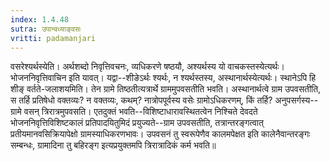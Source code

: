 ```yaml
---
index: 1.4.48
sutra: उपान्वध्याङ्वसः
vritti: padamanjari
---
```


 वसरेश्यर्थस्येति। अर्थशब्दो निवृत्तिवचनः, व्यधिकरणे षष्ठयौ, अश्यर्थस्य यो वाचकस्तस्येत्यर्थः। भोजननिवृत्तिवाचिन इति यावत्। यद्वा--शीङेऽर्थः श्यर्थः, न श्यर्थस्तस्य, अस्थानार्थस्येत्यर्थः। स्थानेऽपि हि शीङ् वर्तते-जलाशयमिति। तेन ग्रामे तिष्ठतीत्यत्रार्थे ग्राममुपवसतीति भवति। अस्थानार्थत्वे ग्राम उपवसतीति, स तर्हि प्रतिषेधो वक्तव्यः? न वक्तव्यः, कथम्? नात्रोपपूर्वस्य वसेः ग्रामोऽधिकरणम्, किं तर्हि? अनुपसर्गस्य--ग्रामे वसन् त्रिरात्रमुपवसति। एतदुक्तं भवति--विशिष्टाधारावस्थितत्वेन निश्चिते देवदते भोजननिवृत्तिविशिष्टकालं प्रतिपादयितुमिदं प्रयुज्यते--ग्राम उपवसतीति, तत्रान्तरङ्गत्वात् प्रतीयमानवसिक्रियापेक्षो ग्रामस्याधिकरणभावः। उपवसनं तु स्वरूपेणैव कालमपेक्षत इति कालेनैवान्तरङ्गः सम्बन्धः, ग्रामादिना तु बहिरङ्ग इत्यप्रयुक्तमपि त्रिरात्रादिकं कर्म भवति॥